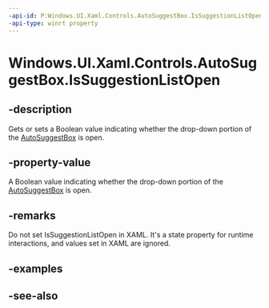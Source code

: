 ```yaml
---
-api-id: P:Windows.UI.Xaml.Controls.AutoSuggestBox.IsSuggestionListOpen
-api-type: winrt property
---
```


<!-- Property syntax
public bool IsSuggestionListOpen { get;  set; }
-->

# Windows.UI.Xaml.Controls.AutoSuggestBox.IsSuggestionListOpen

## -description
Gets or sets a Boolean value indicating whether the drop-down portion of the [AutoSuggestBox](autosuggestbox.md) is open.



## -property-value
A Boolean value indicating whether the drop-down portion of the [AutoSuggestBox](autosuggestbox.md) is open.

## -remarks
Do not set IsSuggestionListOpen in XAML. It's a state property for runtime interactions, and values set in XAML are ignored.

## -examples

## -see-also
